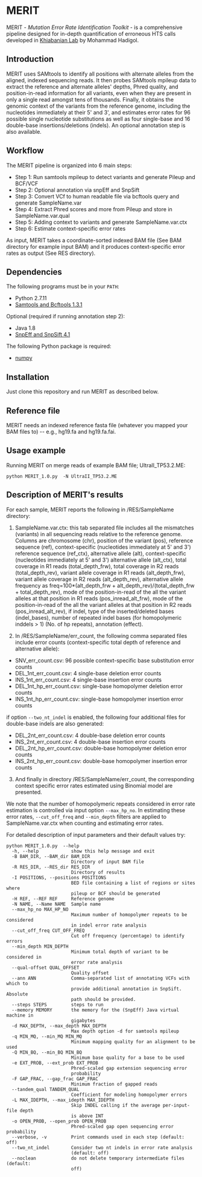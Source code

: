 
# MERIT

MERIT - *Mutation Error Rate Identification Toolkit* - is a comprehensive pipeline designed for in-depth quantification of erroneous HTS calls developed in [Khiabanian Lab](http://khiabanian-lab.org/) by Mohammad Hadigol. 

## Introduction

MERIT uses SAMtools to identify all positions with alternate alleles from the aligned, indexed sequencing reads. It then probes SAMtools mpileup data  to extract the reference and alternate alleles' depths, Phred quality, and position-in-read information for all variants, even when they are present in only a single read amongst tens of thousands. Finally, it obtains the genomic context of the variants from the reference genome, including the nucleotides immediately at their 5' and 3', and estimates error rates for 96 possible single nucleotide substitutions as well as four single-base and 16 double-base insertions/deletions (indels). An optional annotation step is also available. 

## Workflow

The MERIT pipeline is organized into 6 main steps:

- Step 1: Run samtools mpileup to detect variants and generate Pileup and BCF/VCF 
- Step 2: Optional annotation via snpEff and SnpSift 
- Step 3: Convert VCf to human readable file via bcftools query and generate SampleName.var 
- Step 4: Extract Phred scores and more from Pileup and store in SampleName.var.qual 
- Step 5: Adding context to variants and generate SampleName.var.ctx 
- Step 6: Estimate context-specific error rates 

As input, MERIT takes a coordinate-sorted indexed BAM file (See BAM directory for example input BAM) and it produces context-specific error rates as output (See RES directory). 

## Dependencies

The following programs must be in your `PATH`:

- Python 2.7.11
- [Samtools and Bcftools 1.3.1](http://www.htslib.org) 

Optional (required if running annotation step 2):

- Java 1.8
- [SnpEff and SnpSift 4.1](http://snpeff.sourceforge.net) 

The following Python package is required:

- [numpy](http://www.numpy.org)

## Installation

Just clone this repository and run MERIT as described below. 


## Reference file

MERIT needs an indexed reference fasta file (whatever you mapped your BAM files to) -- e.g., hg19.fa and hg19.fa.fai.


## Usage example

Running MERIT on merge reads of example BAM file; UltraII_TP53.2.ME:

```
python MERIT_1.0.py  -N UltraII_TP53.2.ME
```

## Description of MERIT's results 

For each sample, MERIT reports the following in /RES/SampleName directory: 

1. SampleName.var.ctx: this tab separated file includes all the mismatches (variants) in all sequencing reads relative to the reference genome. Columns are chromosome (chr), position of the variant (pos), reference sequence (ref), context-specific (nucleotides immediately at 5' and 3') reference sequence (ref_ctx), alternative allele (alt), context-specific (nucleotides immediately at 5' and 3') alternative allele (alt_ctx), total coverage in R1 reads (total_depth_frw), total coverage in R2 reads (total_depth_rev), variant allele coverage in R1 reads (alt_depth_frw), variant allele coverage in R2 reads (alt_depth_rev), alternative allele frequency as freq=100*(alt_depth_frw + alt_depth_rev)/(total_depth_frw + total_depth_rev), mode of the position-in-read of the all the variant alleles at that position in R1 reads (pos_inread_alt_frw), mode of the position-in-read of the all the variant alleles at that position in R2 reads (pos_inread_alt_rev), if indel, type of the inserted/deleted bases (indel_bases), number of repeated indel bases (for homopolymeric inddels > 1) (No. of hp repeats), annotation (effect). 

2. In /RES/SampleName/err_count, the following comma separated files include error counts (context-specific total depth of reference and alternative allele):

  - SNV_err_count.csv: 96 possible context-specific base substitution error counts 
  - DEL_1nt_err_count.csv: 4 single-base deletion error counts 
  - INS_1nt_err_count.csv: 4 single-base insertion error counts 
  - DEL_1nt_hp_err_count.csv: single-base homopolymer deletion error counts 
  - INS_1nt_hp_err_count.csv: single-base homopolymer insertion error counts 
  
if option `--two_nt_indel` is enabled, the following four additional files for double-base indels are also generated:

   - DEL_2nt_err_count.csv: 4 double-base deletion error counts
   - INS_2nt_err_count.csv: 4 double-base insertion error counts
   - DEL_2nt_hp_err_count.csv: double-base homopolymer deletion error counts
   - INS_2nt_hp_err_count.csv: double-base homopolymer insertion error counts

3. And finally in directory /RES/SampleName/err_count, the corresponding context specific error rates estimated using Binomial model are presented. 

We note that the number of homopolymeric repeats considered in error rate estimation is controlled via input option `--max_hp_no`. In estimating these error rates, `--cut_off_freq` and `--min_depth` filters are applied to SampleName.var.ctx when counting and estimating error rates. 

For detailed description of input parameters and their default values try: 

```
python MERIT_1.0.py  --help
  -h, --help            show this help message and exit
  -B BAM_DIR, --BAM_dir BAM_DIR
                        Directory of input BAM file
  -R RES_DIR, --RES_dir RES_DIR
                        Directory of results
  -I POSITIONS, --positions POSITIONS
                        BED file containing a list of regions or sites where
                        pileup or BCF should be generated
  -H REF, --REF REF     Reference genome
  -N NAME, --Name NAME  Sample name
  --max_hp_no MAX_HP_NO
                        Maximum number of homopolymer repeats to be considered
                        in indel error rate analysis
  --cut_off_freq CUT_OFF_FREQ
                        Cut off frequency (percentage) to identify errors
  --min_depth MIN_DEPTH
                        Minimum total depth of variant to be considered in
                        error rate analysis
  --qual-offset QUAL_OFFSET
                        Quality offset
  --ann ANN             Comma-separated list of annotating VCFs with which to
                        provide additional annotation in SnpSift. Absolute
                        path should be provided.
  --steps STEPS         steps to run
  --memory MEMORY       the memory for the (SnpEff) Java virtual machine in
                        gigabytes
  -d MAX_DEPTH, --max_depth MAX_DEPTH
                        Max depth option -d for samtools mpileup
  -q MIN_MQ, --min_MQ MIN_MQ
                        Minimum mapping quality for an alignment to be used
  -Q MIN_BQ, --min_BQ MIN_BQ
                        Minimum base quality for a base to be used
  -e EXT_PROB, --ext_prob EXT_PROB
                        Phred-scaled gap extension sequencing error
                        probability
  -F GAP_FRAC, --gap_frac GAP_FRAC
                        Minimum fraction of gapped reads
  --tandem_qual TANDEM_QUAL
                        Coefficient for modeling homopolymer errors
  -L MAX_IDEPTH, --max_idepth MAX_IDEPTH
                        Skip INDEL calling if the average per-input-file depth
                        is above INT
  -o OPEN_PROB, --open_prob OPEN_PROB
                        Phred-scaled gap open sequencing error probability
  --verbose, -v         Print commands used in each step (default: off)
  --two_nt_indel        Consider two nt indels in error rate analysis
                        (default: off)
  --noclean             do not delete temporary intermediate files (default:
                        off)

```
